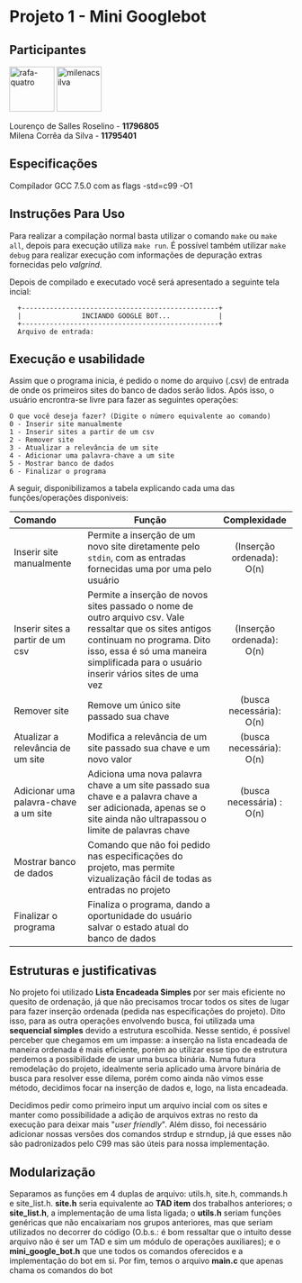 # Projeto 1 - Mini Googlebot

## Participantes
<a href="https://github.com/roselino-quatro"><img src="https://avatars3.githubusercontent.com/u/43501582?s=460&u=607eaa89f7d1d4117ad8e3b2059d7fd24e1c0b45&v=4" title="rafa-quatro" width="80" height="80"></a>
<a href="https://github.com/milenacsilva"><img src="https://avatars2.githubusercontent.com/u/61664263?s=460&v=4" title="milenacsilva" width="80" height="80"></a>

Lourenço de Salles Roselino - **11796805**\
Milena Corrêa da Silva - **11795401**

## Especificações
Compílador GCC 7.5.0 com as flags -std=c99 -O1


## Instruções Para Uso

Para realizar a compilação normal basta utilizar o comando `make` ou `make all`, depois para execução utiliza `make run`. É possível também utilizar `make debug` para realizar execução com informações de depuração extras fornecidas pelo _valgrind_.

Depois de compilado e executado você será apresentado a seguinte tela incial:
```
  +-------------------------------------------------+
  |               INCIANDO GOOGLE BOT...            |
  +-------------------------------------------------+
  Arquivo de entrada: 
```

## Execução e usabilidade
Assim que o programa inicia, é pedido o nome do arquivo (.csv) de entrada de onde os primeiros sites do banco de dados serão lidos. Após isso, o usuário encrontra-se livre para fazer as seguintes operações:

```
O que você deseja fazer? (Digite o número equivalente ao comando)
0 - Inserir site manualmente
1 - Inserir sites a partir de um csv
2 - Remover site
3 - Atualizar a relevância de um site
4 - Adicionar uma palavra-chave a um site
5 - Mostrar banco de dados
6 - Finalizar o programa
```

A seguir, disponibilizamos a tabela explicando cada uma das funções/operações disponiveis:

| Comando      | Função | Complexidade |
| :---        | --- |    :----: |
| Inserir site manualmente | Permite a inserção de um novo site diretamente pelo `stdin`, com as entradas fornecidas uma por uma pelo usuário | (Inserção ordenada): O(n) |
| Inserir sites a partir de um csv    | Permite a inserção de novos sites passado o nome de outro arquivo csv. Vale ressaltar que os sites antigos continuam no programa. Dito isso, essa é só uma maneira simplificada para o usuário inserir vários sites de uma vez | (Inserção ordenada): O(n) |
| Remover site   | Remove um único site passado sua chave     | (busca necessária): O(n) |
| Atualizar a relevância de um site   | Modifica a relevância de um site passado sua chave e um novo valor     | (busca necessária): O(n) |
| Adicionar uma palavra-chave a um site   | Adiciona uma nova palavra chave a um site passado sua chave e a palavra chave a ser adicionada, apenas se o site ainda não ultrapassou o limite de palavras chave|  (busca necessária) : O(n) |
| Mostrar banco de dados   | Comando que não foi pedido nas especificações do projeto, mas permite vizualização fácil de todas as entradas no projeto    |
| Finalizar o programa   | Finaliza o programa, dando a oportunidade do usuário salvar o estado atual do banco de dados     |


## Estruturas e justificativas

No projeto foi utilizado **Lista Encadeada Simples** por ser mais eficiente no quesito de ordenação, já que não precisamos trocar todos os sites de lugar para fazer inserção ordenada (pedida nas especificações do projeto). Dito isso, para as outra operações envolvendo busca, foi utilizada uma **sequencial simples** devido a estrutura  escolhida. Nesse sentido, é possível perceber que chegamos em um impasse: a inserção na lista encadeada de maneira ordenada é mais eficiente, porém ao utilizar esse tipo de estrutura perdemos a possibilidade de usar uma busca binária. Numa futura remodelação do projeto, idealmente seria aplicado uma àrvore binária de busca para resolver esse dilema, porém como ainda não vimos esse método, decidimos focar na inserção de dados e, logo, na lista encadeada.

Decidimos pedir como primeiro input um arquivo incial com os sites e manter como possibilidade a adição de arquivos extras no resto da execução para deixar mais "_user friendly_". Além disso, foi necessário adicionar nossas versões dos comandos strdup e strndup, já que esses não são padronizados pelo C99 mas são úteis para nossa implementação.

## Modularização

Separamos as funções em 4 duplas de arquivo: utils.h, site.h, commands.h e site_list.h. **site.h** seria equivalente ao **TAD item** dos trabalhos anteriores; o **site_list.h**, a implementação de uma lista ligada; o **utils.h** seriam funções genéricas que não encaixariam nos grupos anteriores, mas que seriam utilizados no decorrer do código (O.b.s.: é bom ressaltar que o intuito desse arquivo não é ser um TAD e sim um módulo de operações auxiliares); e o **mini_google_bot.h** que une todos os comandos oferecidos e a implementação do bot em si. Por fim, temos o arquivo **main.c** que apenas chama os comandos do bot

